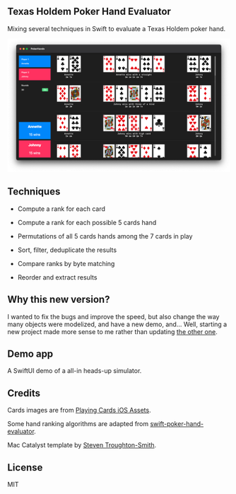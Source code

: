 ## Texas Holdem Poker Hand Evaluator

Mixing several techniques in Swift to evaluate a Texas Holdem poker hand.

![Texas Poker Hands](tph.png)

## Techniques

- Compute a rank for each card

- Compute a rank for each possible 5 cards hand

- Permutations of all 5 cards hands among the 7 cards in play

- Sort, filter, deduplicate the results

- Compare ranks by byte matching

- Reorder and extract results

## Why this new version?

I wanted to fix the bugs and improve the speed, but also change the way many objects were modelized, and have a new demo, and... Well, starting a new project made more sense to me rather than updating [the other one](https://github.com/ericdke/PokerHands).

## Demo app

A SwiftUI demo of a all-in heads-up simulator.

## Credits

Cards images are from [Playing Cards iOS Assets](https://github.com/hayeah/playing-cards-assets).

Some hand ranking algorithms are adapted from [swift-poker-hand-evaluator](https://github.com/s4nchez/swift-poker-hand-evaluator).

Mac Catalyst template by [Steven Troughton-Smith](https://github.com/steventroughtonsmith/catalyst-xctemplates).


## License

MIT